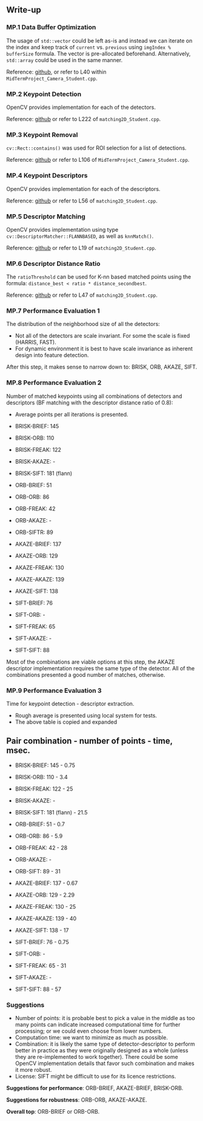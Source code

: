 ## Write-up

### MP.1 Data Buffer Optimization

The usage of `std::vector` could be left as-is and instead we can iterate on the index and keep track of `current` vs. `previous` using `imgIndex % bufferSize` formula. The vector is pre-allocated beforehand. Alternatively, `std::array` could be used in the same manner. 

Reference: [github](https://github.com/vicrion/SFND_2D_Feature_Tracking/blob/master/src/MidTermProject_Camera_Student.cpp#L40), or refer to L40 within `MidTermProject_Camera_Student.cpp`.

### MP.2 Keypoint Detection

OpenCV provides implementation for each of the detectors.

Reference: [github](https://github.com/vicrion/SFND_2D_Feature_Tracking/blob/master/src/matching2D_Student.cpp#L222) or refer to L222 of `matching2D_Student.cpp`.

### MP.3 Keypoint Removal

`cv::Rect::contains()` was used for ROI selection for a list of detections.

Reference: [github](https://github.com/vicrion/SFND_2D_Feature_Tracking/blob/master/src/MidTermProject_Camera_Student.cpp#L106) or refer to L106 of `MidTermProject_Camera_Student.cpp`.

### MP.4 Keypoint Descriptors

OpenCV provides implementation for each of the descriptors.

Reference: [github](https://github.com/vicrion/SFND_2D_Feature_Tracking/blob/master/src/matching2D_Student.cpp#L56) or refer to L56 of `matching2D_Student.cpp`.

### MP.5 Descriptor Matching

OpenCV provides implementation using type `cv::DescriptorMatcher::FLANNBASED`, as well as `knnMatch()`.

Reference: [github](https://github.com/vicrion/SFND_2D_Feature_Tracking/blob/master/src/matching2D_Student.cpp#L19) or refer to L19 of `matching2D_Student.cpp`.

### MP.6 Descriptor Distance Ratio

The `ratioThreshold` can be used for K-nn based matched points using the formula: `distance_best < ratio * distance_secondbest`.

Reference: [github](https://github.com/vicrion/SFND_2D_Feature_Tracking/blob/master/src/matching2D_Student.cpp#L47) or refer to L47 of `matching2D_Student.cpp`.

### MP.7 Performance Evaluation 1

The distribution of the neighborhood size of all the detectors:

* Not all of the detectors are scale invariant. For some the scale is fixed (HARRIS, FAST). 
* For dynamic environment it is best to have scale invariance as inherent design into feature detection.

After this step, it makes sense to narrow down to: BRISK, ORB, AKAZE, SIFT.

### MP.8 Performance Evaluation 2

Number of matched keypoints using all combinations of detectors and descriptors (BF matching with the descriptor distance ratio of 0.8):

* Average points per all iterations is presented.

* BRISK-BRIEF: 145
* BRISK-ORB: 110
* BRISK-FREAK: 122
* BRISK-AKAZE: -
* BRISK-SIFT: 181 (flann)

* ORB-BRIEF: 51
* ORB-ORB: 86
* ORB-FREAK: 42
* ORB-AKAZE: -
* ORB-SIFTR: 89

* AKAZE-BRIEF: 137
* AKAZE-ORB: 129
* AKAZE-FREAK: 130
* AKAZE-AKAZE: 139
* AKAZE-SIFT: 138

* SIFT-BRIEF: 76
* SIFT-ORB: -
* SIFT-FREAK: 65
* SIFT-AKAZE: -
* SIFT-SIFT: 88

Most of the combinations are viable options at this step, the AKAZE descriptor implementation requires the same type of the detector. All of the combinations presented a good number of matches, otherwise.

### MP.9 Performance Evaluation 3

Time for keypoint detection - descriptor extraction.

* Rough average is presented using local system for tests.
* The above table is copied and expanded

Pair combination - number of points - time, msec.
---
* BRISK-BRIEF: 145 - 0.75
* BRISK-ORB: 110 - 3.4
* BRISK-FREAK: 122 - 25
* BRISK-AKAZE: -
* BRISK-SIFT: 181 (flann) - 21.5

* ORB-BRIEF: 51 - 0.7
* ORB-ORB: 86 - 5.9
* ORB-FREAK: 42 - 28
* ORB-AKAZE: -
* ORB-SIFT: 89 - 31

* AKAZE-BRIEF: 137 - 0.67
* AKAZE-ORB: 129 - 2.29
* AKAZE-FREAK: 130 - 25
* AKAZE-AKAZE: 139 - 40
* AKAZE-SIFT: 138 - 17

* SIFT-BRIEF: 76 - 0.75
* SIFT-ORB: -
* SIFT-FREAK: 65 - 31
* SIFT-AKAZE: -
* SIFT-SIFT: 88 - 57

### Suggestions

* Number of points: it is probable best to pick a value in the middle as too many points can indicate increased computational time for further processing; or we could even choose from lower numbers. 
* Computation time: we want to minimize as much as possible.
* Combination: it is likely the same type of detector-descriptor to perform better in practice as they were originally designed as a whole (unless they are re-implemented to work together). There could be some OpenCV implementation details that favor such combination and makes it more robust.
* License: SIFT might be difficult to use for its licence restrictions.

**Suggestions for performance**: ORB-BRIEF, AKAZE-BRIEF, BRISK-ORB.

**Suggestions for robustness**: ORB-ORB, AKAZE-AKAZE.

**Overall top**: ORB-BRIEF or ORB-ORB.
